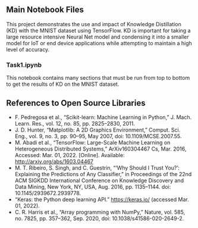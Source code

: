 ## Main Notebook Files
This project demonstrates the use and impact of Knowledge Distillation (KD) with the MNIST dataset using TensorFlow. KD is important for taking a large resource intensive Neural Net model and condensing it into a smaller model for IoT or end device applications while attempting to maintain a high level of accuracy.

### Task1.ipynb
This notebook contains many sections that must be run from top to bottom to get the results of KD on the MNIST dataset.

## References to Open Source Libraries
- F. Pedregosa et al., “Scikit-learn: Machine Learning in Python,” J. Mach. Learn. Res., vol. 12, no. 85, pp. 2825–2830, 2011.
- J. D. Hunter, “Matplotlib: A 2D Graphics Environment,” Comput. Sci. Eng., vol. 9, no. 3, pp. 90–95, May 2007, doi: 10.1109/MCSE.2007.55.
- M. Abadi et al., “TensorFlow: Large-Scale Machine Learning on Heterogeneous Distributed Systems,” ArXiv160304467 Cs, Mar. 2016, Accessed: Mar. 01, 2022. [Online]. Available: http://arxiv.org/abs/1603.04467
- M. T. Ribeiro, S. Singh, and C. Guestrin, “‘Why Should I Trust You?’: Explaining the Predictions of Any Classifier,” in Proceedings of the 22nd ACM SIGKDD International Conference on Knowledge Discovery and Data Mining, New York, NY, USA, Aug. 2016, pp. 1135–1144. doi: 10.1145/2939672.2939778.
- “Keras: the Python deep learning API.” https://keras.io/ (accessed Mar. 01, 2022).
- C. R. Harris et al., “Array programming with NumPy,” Nature, vol. 585, no. 7825, pp. 357–362, Sep. 2020, doi: 10.1038/s41586-020-2649-2.
